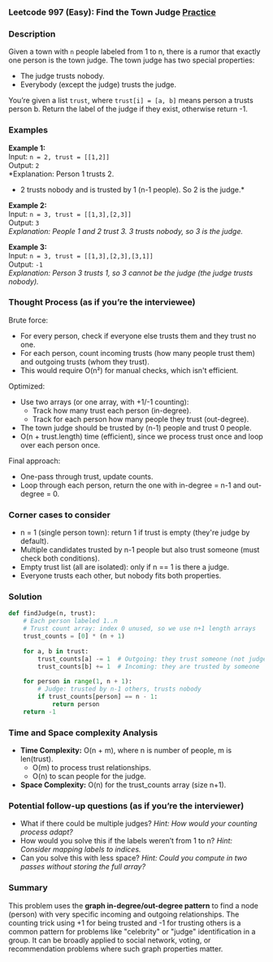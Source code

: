 ### Leetcode 997 (Easy): Find the Town Judge [Practice](https://leetcode.com/problems/find-the-town-judge)

### Description  
Given a town with `n` people labeled from 1 to n, there is a rumor that exactly one person is the town judge. The town judge has two special properties:
- The judge trusts nobody.
- Everybody (except the judge) trusts the judge.

You’re given a list `trust`, where `trust[i] = [a, b]` means person a trusts person b. Return the label of the judge if they exist, otherwise return -1.

### Examples  

**Example 1:**  
Input: `n = 2, trust = [[1,2]]`  
Output: `2`  
*Explanation: Person 1 trusts 2.  
- 2 trusts nobody and is trusted by 1 (n-1 people). So 2 is the judge.*

**Example 2:**  
Input: `n = 3, trust = [[1,3],[2,3]]`  
Output: `3`  
*Explanation: People 1 and 2 trust 3. 3 trusts nobody, so 3 is the judge.*

**Example 3:**  
Input: `n = 3, trust = [[1,3],[2,3],[3,1]]`  
Output: `-1`  
*Explanation: Person 3 trusts 1, so 3 cannot be the judge (the judge trusts nobody).*

### Thought Process (as if you’re the interviewee)  
Brute force:  
- For every person, check if everyone else trusts them and they trust no one.
- For each person, count incoming trusts (how many people trust them) and outgoing trusts (whom they trust).
- This would require O(n²) for manual checks, which isn't efficient.

Optimized:  
- Use two arrays (or one array, with +1/-1 counting):
  - Track how many trust each person (in-degree).
  - Track for each person how many people they trust (out-degree).
- The town judge should be trusted by (n-1) people and trust 0 people.
- O(n + trust.length) time (efficient), since we process trust once and loop over each person once.

Final approach:  
- One-pass through trust, update counts.
- Loop through each person, return the one with in-degree = n-1 and out-degree = 0.

### Corner cases to consider  
- n = 1 (single person town): return 1 if trust is empty (they're judge by default).
- Multiple candidates trusted by n-1 people but also trust someone (must check both conditions).
- Empty trust list (all are isolated): only if n == 1 is there a judge.
- Everyone trusts each other, but nobody fits both properties.

### Solution

```python
def findJudge(n, trust):
    # Each person labeled 1..n
    # Trust count array: index 0 unused, so we use n+1 length arrays
    trust_counts = [0] * (n + 1)
    
    for a, b in trust:
        trust_counts[a] -= 1  # Outgoing: they trust someone (not judge)
        trust_counts[b] += 1  # Incoming: they are trusted by someone
    
    for person in range(1, n + 1):
        # Judge: trusted by n-1 others, trusts nobody
        if trust_counts[person] == n - 1:
            return person
    return -1
```

### Time and Space complexity Analysis  

- **Time Complexity:** O(n + m), where n is number of people, m is len(trust).  
  - O(m) to process trust relationships.
  - O(n) to scan people for the judge.
- **Space Complexity:** O(n) for the trust_counts array (size n+1).

### Potential follow-up questions (as if you’re the interviewer)  

- What if there could be multiple judges?
  *Hint: How would your counting process adapt?*
- How would you solve this if the labels weren’t from 1 to n?
  *Hint: Consider mapping labels to indices.*
- Can you solve this with less space?
  *Hint: Could you compute in two passes without storing the full array?*

### Summary
This problem uses the **graph in-degree/out-degree pattern** to find a node (person) with very specific incoming and outgoing relationships. The counting trick using +1 for being trusted and -1 for trusting others is a common pattern for problems like "celebrity" or "judge" identification in a group. It can be broadly applied to social network, voting, or recommendation problems where such graph properties matter.
